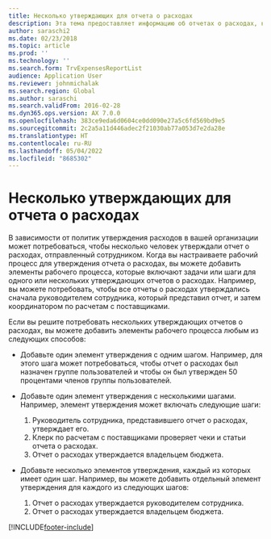 ```yaml
---
title: Несколько утверждающих для отчета о расходах
description: Эта тема предоставляет информацию об отчетах о расходах, которые требуют утверждения несколькими людьми.
author: saraschi2
ms.date: 02/23/2018
ms.topic: article
ms.prod: ''
ms.technology: ''
ms.search.form: TrvExpensesReportList
audience: Application User
ms.reviewer: johnmichalak
ms.search.region: Global
ms.author: saraschi
ms.search.validFrom: 2016-02-28
ms.dyn365.ops.version: AX 7.0.0
ms.openlocfilehash: 383ce9eda6d0604ce0dd090e27a5c6fd569bd9e5
ms.sourcegitcommit: 2c2a5a11d446adec2f21030ab77a053d7e2da28e
ms.translationtype: HT
ms.contentlocale: ru-RU
ms.lasthandoff: 05/04/2022
ms.locfileid: "8685302"
---
```

# <a name="multiple-approvers-on-an-expense-report"></a>Несколько утверждающих для отчета о расходах

В зависимости от политик утверждения расходов в вашей организации может потребоваться, чтобы несколько человек утверждали отчет о расходах, отправленный сотрудником. Когда вы настраиваете рабочий процесс для утверждения отчета о расходах, вы можете добавить элементы рабочего процесса, которые включают задачи или шаги для одного или нескольких утверждающих отчетов о расходах. Например, вы можете потребовать, чтобы все отчеты о расходах утверждались сначала руководителем сотрудника, который представил отчет, и затем координатором по расчетам с поставщиками.

Если вы решите потребовать нескольких утверждающих отчетов о расходах, вы можете добавить элементы рабочего процесса любым из следующих способов:

- Добавьте один элемент утверждения с одним шагом. Например, для этого шага может потребоваться, чтобы отчет о расходах был назначен группе пользователей и чтобы он был утвержден 50 процентами членов группы пользователей.
- Добавьте один элемент утверждения с несколькими шагами. Например, элемент утверждения может включать следующие шаги:

    1. Руководитель сотрудника, представившего отчет о расходах, утверждает его.
    2. Клерк по расчетам с поставщиками проверяет чеки и статьи отчета о расходах.
    3. Отчет о расходах утверждается владельцем бюджета.

- Добавьте несколько элементов утверждения, каждый из которых имеет один шаг. Например, вы можете добавить отдельный элемент утверждения для каждого из следующих шагов:

    1. Отчет о расходах утверждается руководителем сотрудника.
    2. Отчет о расходах утверждается владельцем бюджета.


[!INCLUDE[footer-include](../includes/footer-banner.md)]